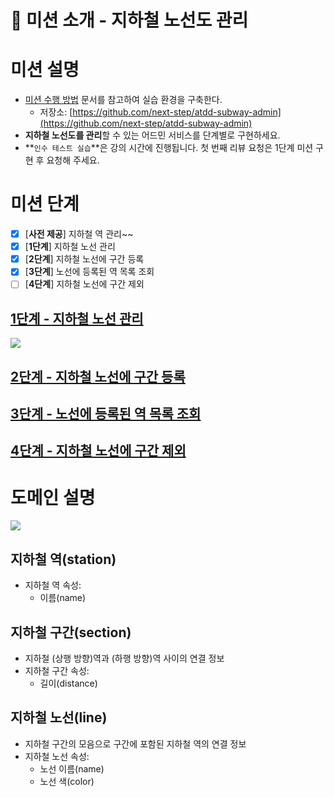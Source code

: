 # 🚀 미션 소개 - 지하철 노선도 관리

# 미션 설명

- [미션 수행 방법](https://github.com/next-step/nextstep-docs/blob/master/codereview/review-step1.md) 문서를 참고하여 실습 환경을 구축한다.
    - 저장소: [https://github.com/next-step/atdd-subway-admin](https://github.com/next-step/atdd-subway-admin)
- **지하철 노선도를 관리**할 수 있는 어드민 서비스를 단계별로 구현하세요.
- **`인수 테스트 실습`**은 강의 시간에 진행됩니다. 첫 번째 리뷰 요청은 1단계 미션 구현 후 요청해 주세요.

# 미션 단계

- [X] [**사전 제공**] 지하철 역 관리~~
- [X] [**1단계**] 지하철 노선 관리
- [X] [**2단계**] 지하철 노선에 구간 등록
- [X] [**3단계**] 노선에 등록된 역 목록 조회
- [ ] [**4단계**] 지하철 노선에 구간 제외

## [1단계 - 지하철 노선 관리](./docs/1step.md)

<img src=https://nextstep-storage.s3.ap-northeast-2.amazonaws.com/663eba46f3a140f79c74c567d37e431b>

## [2단계 - 지하철 노선에 구간 등록](./docs/2step.md)

## [3단계 - 노선에 등록된 역 목록 조회](./docs/3step.md)

## [4단계 - 지하철 노선에 구간 제외](./docs/4step.md)

# 도메인 설명

<img src=https://nextstep-storage.s3.ap-northeast-2.amazonaws.com/155885260e20466497cbf3f344cf7a5d>

## 지하철 역(station)

- 지하철 역 속성:
    - 이름(name)

## 지하철 구간(section)

- 지하철 (상행 방향)역과 (하행 방향)역 사이의 연결 정보
- 지하철 구간 속성:
    - 길이(distance)

## 지하철 노선(line)

- 지하철 구간의 모음으로 구간에 포함된 지하철 역의 연결 정보
- 지하철 노선 속성:
    - 노선 이름(name)
    - 노선 색(color)